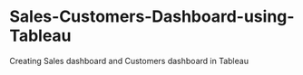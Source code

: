 # Sales-Customers-Dashboard-using-Tableau
Creating Sales dashboard and Customers dashboard in Tableau 
